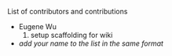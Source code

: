 List of contributors and contributions


* Eugene Wu 
  1. setup scaffolding for wiki
* _add your name to the list in the same format_

